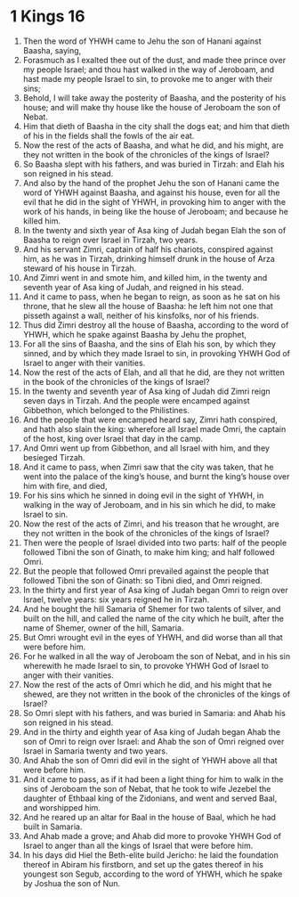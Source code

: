 ﻿# 1 Kings 16
1. Then the word of YHWH came to Jehu the son of Hanani against Baasha, saying, 
2. Forasmuch as I exalted thee out of the dust, and made thee prince over my people Israel; and thou hast walked in the way of Jeroboam, and hast made my people Israel to sin, to provoke me to anger with their sins; 
3. Behold, I will take away the posterity of Baasha, and the posterity of his house; and will make thy house like the house of Jeroboam the son of Nebat. 
4. Him that dieth of Baasha in the city shall the dogs eat; and him that dieth of his in the fields shall the fowls of the air eat. 
5. Now the rest of the acts of Baasha, and what he did, and his might, are they not written in the book of the chronicles of the kings of Israel? 
6. So Baasha slept with his fathers, and was buried in Tirzah: and Elah his son reigned in his stead. 
7. And also by the hand of the prophet Jehu the son of Hanani came the word of YHWH against Baasha, and against his house, even for all the evil that he did in the sight of YHWH, in provoking him to anger with the work of his hands, in being like the house of Jeroboam; and because he killed him. 
8.  In the twenty and sixth year of Asa king of Judah began Elah the son of Baasha to reign over Israel in Tirzah, two years. 
9. And his servant Zimri, captain of half his chariots, conspired against him, as he was in Tirzah, drinking himself drunk in the house of Arza steward of his house in Tirzah. 
10. And Zimri went in and smote him, and killed him, in the twenty and seventh year of Asa king of Judah, and reigned in his stead. 
11.  And it came to pass, when he began to reign, as soon as he sat on his throne, that he slew all the house of Baasha: he left him not one that pisseth against a wall, neither of his kinsfolks, nor of his friends. 
12. Thus did Zimri destroy all the house of Baasha, according to the word of YHWH, which he spake against Baasha by Jehu the prophet, 
13. For all the sins of Baasha, and the sins of Elah his son, by which they sinned, and by which they made Israel to sin, in provoking YHWH God of Israel to anger with their vanities. 
14. Now the rest of the acts of Elah, and all that he did, are they not written in the book of the chronicles of the kings of Israel? 
15.  In the twenty and seventh year of Asa king of Judah did Zimri reign seven days in Tirzah. And the people were encamped against Gibbethon, which belonged to the Philistines. 
16. And the people that were encamped heard say, Zimri hath conspired, and hath also slain the king: wherefore all Israel made Omri, the captain of the host, king over Israel that day in the camp. 
17. And Omri went up from Gibbethon, and all Israel with him, and they besieged Tirzah. 
18. And it came to pass, when Zimri saw that the city was taken, that he went into the palace of the king’s house, and burnt the king’s house over him with fire, and died, 
19. For his sins which he sinned in doing evil in the sight of YHWH, in walking in the way of Jeroboam, and in his sin which he did, to make Israel to sin. 
20. Now the rest of the acts of Zimri, and his treason that he wrought, are they not written in the book of the chronicles of the kings of Israel? 
21.  Then were the people of Israel divided into two parts: half of the people followed Tibni the son of Ginath, to make him king; and half followed Omri. 
22. But the people that followed Omri prevailed against the people that followed Tibni the son of Ginath: so Tibni died, and Omri reigned. 
23.  In the thirty and first year of Asa king of Judah began Omri to reign over Israel, twelve years: six years reigned he in Tirzah. 
24. And he bought the hill Samaria of Shemer for two talents of silver, and built on the hill, and called the name of the city which he built, after the name of Shemer, owner of the hill, Samaria. 
25.  But Omri wrought evil in the eyes of YHWH, and did worse than all that were before him. 
26. For he walked in all the way of Jeroboam the son of Nebat, and in his sin wherewith he made Israel to sin, to provoke YHWH God of Israel to anger with their vanities. 
27. Now the rest of the acts of Omri which he did, and his might that he shewed, are they not written in the book of the chronicles of the kings of Israel? 
28. So Omri slept with his fathers, and was buried in Samaria: and Ahab his son reigned in his stead. 
29.  And in the thirty and eighth year of Asa king of Judah began Ahab the son of Omri to reign over Israel: and Ahab the son of Omri reigned over Israel in Samaria twenty and two years. 
30. And Ahab the son of Omri did evil in the sight of YHWH above all that were before him. 
31. And it came to pass, as if it had been a light thing for him to walk in the sins of Jeroboam the son of Nebat, that he took to wife Jezebel the daughter of Ethbaal king of the Zidonians, and went and served Baal, and worshipped him. 
32. And he reared up an altar for Baal in the house of Baal, which he had built in Samaria. 
33. And Ahab made a grove; and Ahab did more to provoke YHWH God of Israel to anger than all the kings of Israel that were before him. 
34.  In his days did Hiel the Beth-elite build Jericho: he laid the foundation thereof in Abiram his firstborn, and set up the gates thereof in his youngest son Segub, according to the word of YHWH, which he spake by Joshua the son of Nun. 
